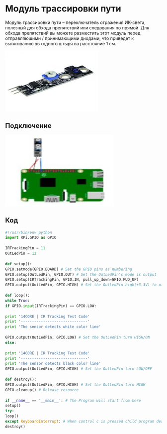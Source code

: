 # Модуль трассировки пути

Модуль трассировки пути – переключатель отражения ИК-света, полезный для обхода препятствий или следования по прямой.  Для обхода препятствий вы можете разместить этот модуль перед отправляющими / принимающими диодами, что приведет к вытягиванию выходного штыря на расстояние 1 см.

<img src="../assets/sensors/path_trace/module_path_trace.svg" width=300 class="zoom border center"></img>

## Подключение

<img src="../assets/sensors/path_trace/path_trace_connection.svg" width=350 class="zoom border center"></img>

## Код

```python
#!/usr/bin/env python
import RPi.GPIO as GPIO
 
IRTrackingPin = 11
OutLedPin = 12
 
def setup():
GPIO.setmode(GPIO.BOARD) # Set the GPIO pins as numbering
GPIO.setup(OutLedPin, GPIO.OUT) # Set the OutLedPin's mode is output
GPIO.setup(IRTrackingPin, GPIO.IN, pull_up_down=GPIO.PUD_UP)
GPIO.output(OutLedPin, GPIO.HIGH) # Set the OutLedPin high(+3.3V) to off led
 
def loop():
while True:
if GPIO.input(IRTrackingPin) == GPIO.LOW:
 
print '14CORE | IR Tracking Test Code'
print '------------------------------'
print 'The sensor detects white color line'
 
GPIO.output(OutLedPin, GPIO.LOW) # Set the OutLedPin turn HIGH/ON
else:
 
print '14CORE | IR Tracking Test Code'
print '------------------------------'
print 'The sensor detects black color line'
GPIO.output(OutLedPin, GPIO.HIGH) # Set the OutLedPin turn LOW/OFF
 
def destroy():
GPIO.output(OutLedPin, GPIO.HIGH) # Set the OutLedPin turn HIGH
GPIO.cleanup() # Release resource
 
if __name__ == '__main__': # The Program will start from here
setup()
try:
loop()
except KeyboardInterrupt: # When control c is pressed child program destroy() will be executed.
destroy()
```
